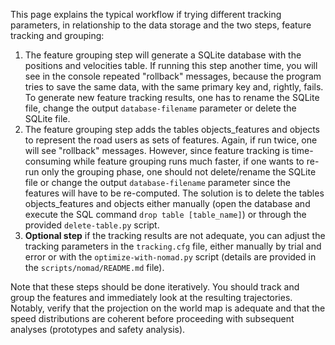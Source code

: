 This page explains the typical workflow if trying different tracking parameters, in relationship to the data storage and the two steps, feature tracking and grouping:

1. The feature grouping step will generate a SQLite database with the positions and velocities table. If running this step another time, you will see in the console repeated "rollback" messages, because the program tries to save the same data, with the same primary key and, rightly, fails. To generate new feature tracking results, one has to rename the SQLite file, change the output `database-filename` parameter or delete the SQLite file. 
2. The feature grouping step adds the tables objects_features and objects to represent the road users as sets of features. Again, if run twice, one will see "rollback" messages. However, since feature tracking is time-consuming while feature grouping runs much faster, if one wants to re-run only the grouping phase, one should not delete/rename the SQLite file or change the output `database-filename` parameter since the features will have to be re-computed. The solution is to delete the tables objects_features and objects either manually (open the database and execute the SQL command `drop table [table_name]`) or through the provided `delete-table.py` script.
3. **Optional step** if the tracking results are not adequate, you can adjust the tracking parameters in the `tracking.cfg` file, either manually by trial and error or with the `optimize-with-nomad.py` script (details are provided in the `scripts/nomad/README.md` file).

Note that these steps should be done iteratively. You should track and group the features and immediately look at the resulting trajectories. Notably, verify that the projection on the world map is adequate and that the speed distributions are coherent before proceeding with subsequent analyses (prototypes and safety analysis).